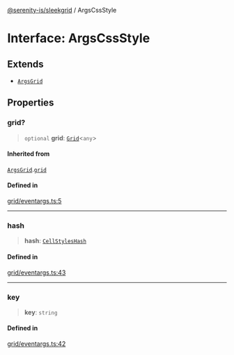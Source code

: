 [@serenity-is/sleekgrid](../README.md) / ArgsCssStyle

# Interface: ArgsCssStyle

## Extends

- [`ArgsGrid`](ArgsGrid.md)

## Properties

### grid?

> `optional` **grid**: [`Grid`](../classes/Grid.md)\<`any`\>

#### Inherited from

[`ArgsGrid`](ArgsGrid.md).[`grid`](ArgsGrid.md#grid)

#### Defined in

[grid/eventargs.ts:5](https://github.com/serenity-is/sleekgrid/blob/master/src/grid/eventargs.ts#L5)

***

### hash

> **hash**: [`CellStylesHash`](../type-aliases/CellStylesHash.md)

#### Defined in

[grid/eventargs.ts:43](https://github.com/serenity-is/sleekgrid/blob/master/src/grid/eventargs.ts#L43)

***

### key

> **key**: `string`

#### Defined in

[grid/eventargs.ts:42](https://github.com/serenity-is/sleekgrid/blob/master/src/grid/eventargs.ts#L42)
